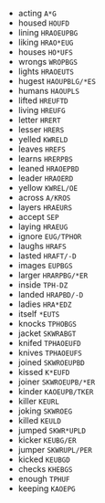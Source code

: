 * acting `A*G`
* housed `HOUFD`
* lining `HRAOEUPBG`
* liking `HRAO*EUG`
* houses `HO*UFS`
* wrongs `WROPBGS`
* lights `HRAOEUTS`
* hugest `HAOUPBLG/*ES`
* humans `HAOUPLS`
* lifted `HREUFTD`
* living `HREUFG`
* letter `HRERT`
* lesser `HRERS`
* yelled `KWRELD`
* leaves `HREFS`
* learns `HRERPBS`
* leaned `HRAOEPBD`
* leader `HRAOERD`
* yellow `KWREL/OE`
* across `A/KROS`
* layers `HRAEURS`
* accept `SEP`
* laying `HRAEUG`
* ignore `EUG/TPHOR`
* laughs `HRAFS`
* lasted `HRAFT/-D`
* images `EUPBGS`
* larger `HRARPBG/*ER`
* inside `TPH-DZ`
* landed `HRAPBD/-D`
* ladies `HRA*EDZ`
* itself `*EUTS`
* knocks `TPHOBGS`
* jacket `SKWRABGT`
* knifed `TPHAOEUFD`
* knives `TPHAOEUFS`
* joined `SKWROEUPBD`
* kissed `K*EUFD`
* joiner `SKWROEUPB/*ER`
* kinder `KAOEUPB/TKER`
* killer `KEURL`
* joking `SKWROEG`
* killed `KEULD`
* jumped `SKWR*UPLD`
* kicker `KEUBG/ER`
* jumper `SKWRUPL/PER`
* kicked `KEUBGD`
* checks `KHEBGS`
* enough `TPHUF`
* keeping `KAOEPG`
